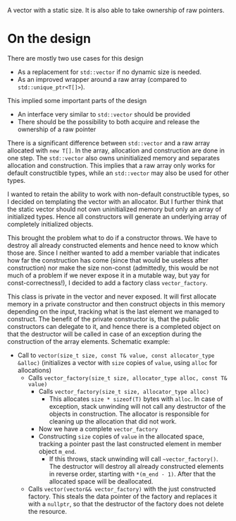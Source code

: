 A vector with a static size. It is also able to take ownership of raw pointers. 

On the design
======

There are mostly two use cases for this design 

 * As a replacement for `std::vector` if no dynamic size is needed.
 * As an improved wrapper around a raw array (compared to `std::unique_ptr<T[]>`).

This implied some important parts of the design
 
 * An interface very similar to `std::vector` should be provided
 * There should be the possibility to both acquire and release the ownership of a raw pointer
 
There is a significant difference between `std::vector` and a raw array allocated with `new T[]`. In the array, allocation and construction are done in one step. The `std::vector` also owns uninitialized memory and separates allocation and construction. This implies that a raw array only works for default constructible types, while an `std::vector` may also be used for other types.

I wanted to retain the ability to work with non-default constructible types, so I decided on templating the vector with an allocator. But I further think that the static vector should not own uninitialized memory but only an array of initialized types. Hence all constructors will generate an underlying array of completely initialized objects. 

This brought the problem what to do if a constructor throws. We have to destroy all already constructed elements and hence need to know which those are. Since I neither wanted to add a member variable that indicates how far the construction has come (since that would be useless after construction) nor make the size non-const (admittedly, this would be not much of a problem if we never expose it in a mutable way, but yay for const-correctness!), I decided to add a factory class `vector_factory`.

This class is private in the vector and never exposed. It will first allocate memory in a private constructor and then construct objects in this memory depending on the input, tracking what is the last element we managed to construct. The benefit of the private constructor is, that the public constructors can delegate to it, and hence there is a completed object on that the destructor will be called in case of an exception during the construction of the array elements. Schematic example:

 
 * Call to `vector(size_t size, const T& value, const allocator_type &alloc)` (initializes a vector with `size` copies of `value`, using `alloc` for allocations)
    * Calls `vector_factory(size_t size, allocator_type alloc, const T& value)`
        *  Calls `vector_factory(size_t size, allocator_type alloc)` 
            * This allocates `size * sizeof(T)` bytes with `alloc`. In case of exception, stack unwinding will not call any destructor of the objects in construction. The allocator is responsible for cleaning up the allocation that did not work.
        * Now we have a complete `vector_factory`
        * Constructing `size` copies of `value` in the allocated space, tracking a pointer past the last constructed element in member object `m_end`.
            * If this throws, stack unwinding will call `~vector_factory()`. The destructor will destroy all already constructed elements in reverse order, starting with `*(m_end - 1)`. After that the allocated space will be deallocated.
    * Calls `vector(vector&& vector_factory)` with the just constructed factory. This steals the data pointer of the factory and replaces it with a `nullptr`, so that the destructor of the factory does not delete the resource.

